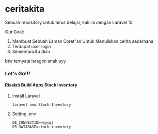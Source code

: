 # ceritakita
Sebuah repository untuk terus belajar, kali ini dengan Laravel 10 

Our Goal:
1. Membuat Sebuah Laman Coret"an Untuk Menuliskan cerita sederhana
2. Terdapat user login
3. Sementara itu dulu 

btw ternyata laragon enak uyy

<h3 align="left">Let's Go!!!</h3>

<h4>Risalah Build Apps Stock Inventory</h4>

1. Install Laravel
   ```
   laravel new Stock-Inventory
   ```
2. Setting .env
   ```
   DB_CONNECTION=mysql
   DB_DATABASE=stock-inventory
   ```